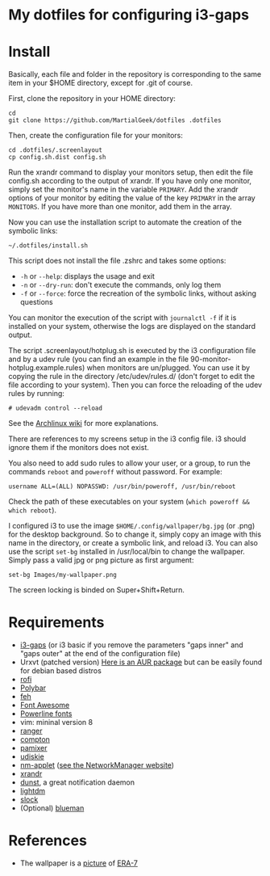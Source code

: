 My dotfiles for configuring i3-gaps
===================================

# Install

Basically, each file and folder in the repository is corresponding to the same item in your $HOME directory, except for .git of course.

First, clone the repository in your HOME directory:

    cd
    git clone https://github.com/MartialGeek/dotfiles .dotfiles

Then, create the configuration file for your monitors:

    cd .dotfiles/.screenlayout
    cp config.sh.dist config.sh

Run the xrandr command to display your monitors setup, then edit the file config.sh according to the output of xrandr. If you have only one monitor, simply set the monitor's name in the variable `PRIMARY`. Add the xrandr options of your monitor by editing the value of the key `PRIMARY` in the array `MONITORS`.
If you have more than one monitor, add them in the array.

Now you can use the installation script to automate the creation of the symbolic links:

    ~/.dotfiles/install.sh

This script does not install the file .zshrc and takes some options:
* `-h` or `--help`: displays the usage and exit
* `-n` or `--dry-run`: don't execute the commands, only log them
* `-f` or `--force`: force the recreation of the symbolic links, without asking questions

You can monitor the execution of the script with `journalctl -f` if it is installed on your system, otherwise the logs are displayed on the standard output.

The script .screenlayout/hotplug.sh is executed by the i3 configuration file and by a udev rule (you can find an example in the file 90-monitor-hotplug.example.rules) when monitors are un/plugged.
You can use it by copying the rule in the directory /etc/udev/rules.d/ (don't forget to edit the file according to your system).
Then you can force the reloading of the udev rules by running:

    # udevadm control --reload

See the [Archlinux wiki](https://wiki.archlinux.org/index.php/Udev#Execute_on_VGA_cable_plug_in) for more explanations.

There are references to my screens setup in the i3 config file. i3 should ignore them if the monitors does not exist.

You also need to add sudo rules to allow your user, or a group, to run the commands `reboot` and `poweroff` without password. For example:

    username ALL=(ALL) NOPASSWD: /usr/bin/poweroff, /usr/bin/reboot

Check the path of these executables on your system (`which poweroff && which reboot`).

I configured i3 to use the image `$HOME/.config/wallpaper/bg.jpg` (or .png) for the desktop background. So to change it, simply copy an image with this name in the directory, or create a symbolic link, and reload i3. You can also use the script `set-bg` installed in /usr/local/bin to change the wallpaper. Simply pass a valid jpg or png picture as first argument:

    set-bg Images/my-wallpaper.png

The screen locking is binded on Super+Shift+Return.

# Requirements

* [i3-gaps](https://github.com/Airblader/i3) (or i3 basic if you remove the parameters "gaps inner" and "gaps outer" at the end of the configuration file)
* Urxvt (patched version) [Here is an AUR package](https://aur.archlinux.org/packages/rxvt-unicode-patched/) but can be easily found for debian based distros
* [rofi](https://github.com/DaveDavenport/rofi)
* [Polybar](https://github.com/jaagr/polybar)
* [feh](https://feh.finalrewind.org/)
* [Font Awesome](http://fontawesome.io/)
* [Powerline fonts](https://github.com/powerline/fonts)
* vim: mininal version 8 
* [ranger](http://ranger.nongnu.org/)
* [compton](https://github.com/chjj/compton)
* [pamixer](https://github.com/cdemoulins/pamixer)
* [udiskie](https://github.com/coldfix/udiskie)
* [nm-applet](git://git.gnome.org/network-manager-applet) ([see the NetworkManager website](https://wiki.gnome.org/Projects/NetworkManager/))
* [xrandr](https://www.x.org/wiki/)
* [dunst](https://github.com/dunst-project/dunst), a great notification daemon
* [lightdm](https://www.freedesktop.org/wiki/Software/LightDM/)
* [slock](https://tools.suckless.org/slock/)
* (Optional) [blueman](https://github.com/blueman-project/blueman)

# References 

* The wallpaper is a [picture](https://www.deviantart.com/art/REAPER-669345499) of [ERA-7](https://era-7.deviantart.com/)

